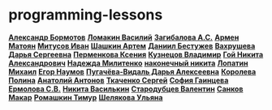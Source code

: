# programming-lessons
**[Александр Бормотов](https://github.com/asteriskus04/programming-lessons)**
**[Ломакин Василий](https://github.com/1231278/programming-lessons)**
**[Загибалова А.С.](https://github.com/anya904/programming-lessons-1)**
**[Армен Матоян](https://github.com/Armencho9/programming-lessons)**
**[Митусов Иван](https://github.com/arronblak/programming-lessons)**
**[Шашкин Артем](https://github.com/Artmen212/programming-lessons-1)**
**[Даниил Бестужев](https://github.com/bestdaniil/programming-lessons)**
**[Вахрушева Дарья Сергеевна](https://github.com/DashaVa/programming-lessons-1)**
**[Перменкова Ксения](https://github.com/Ksu07/programming-lessons-1)**
**[Кузнецов Владимир](https://github.com/kumpat/programming-lessons)**
**[Гой Никита Александрович](https://github.com/mamay2343/programming-lessons-1)**
**[Надежда Милитенко](https://github.com/NadezhdaMilet/programming-lessons)**
**[наконечный никита](https://github.com/nikitkyyyl/programming-lessons)**
**[Лопатин Михаил](https://github.com/NotikoKabayashi/programming-lessons-1)**
**[Егор Наумов](https://github.com/Num0ff/programming-lessons)**
**[Пугачёва-Видаль Дарья Алексеевна](https://github.com/pedaaal/programming-lessons)**
**[Королева Полина](https://github.com/polina904/programming-lessons)**
**[Анатолий Антонов](https://github.com/RichardGotze/programming-lessons-1)**
**[Ткаченко Сергей](https://github.com/s1mple-person/programming-lessons-1)**
**[София Гаинцева](https://github.com/SofaGaintseva/programming-lessons-1)**
**[Ермолова С.В.](https://github.com/sonyaerm/programming-lessons)**
**[Никита Василькин](https://github.com/Spitrec/programming-lessons)**
**[Стародубцев Валентин](https://github.com/Starodybcev/programming-lessons)**
**[Санков Макар](https://github.com/thousandminusseven/programming-lessons-1)**
**[Ромашкин Тимур](https://github.com/Timurrrrrrrrrrrr/programming-lessons-1)**
**[Шелякова Ульяна](https://github.com/Ulyasha02/programming-lessons-1)**
